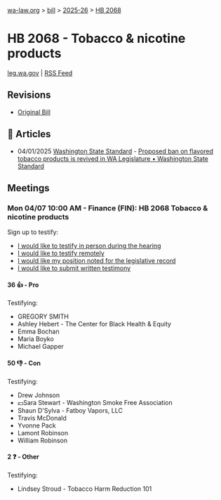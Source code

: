 [wa-law.org](/) > [bill](/bill/) > [2025-26](/bill/2025-26/) > [HB 2068](/bill/2025-26/hb/2068/)

# HB 2068 - Tobacco & nicotine products
[leg.wa.gov](https://app.leg.wa.gov/billsummary?BillNumber=2068&Year=2025&Initiative=false) | [RSS Feed](./rss.xml)

## Revisions
* [Original Bill](1/)

## 📰 Articles
* 04/01/2025 [Washington State Standard](/org/washington_state_standard/) - [Proposed ban on flavored tobacco products is revived in WA Legislature • Washington State Standard](https://washingtonstatestandard.com/2025/04/01/proposed-ban-on-flavored-vapes-revived-in-wa-legislature/#:~:text=House%20Bill%202068)

## Meetings
### Mon 04/07 10:00 AM - Finance (FIN): HB 2068 Tobacco & nicotine products
Sign up to testify:
* [I would like to testify in person during the hearing](https://app.leg.wa.gov/csi/Testifier/Add?chamber=House&mId=33273&aId=167055&caId=26932&tId=1)
* [I would like to testify remotely](https://app.leg.wa.gov/csi/Testifier/Add?chamber=House&mId=33273&aId=167055&caId=26932&tId=2)
* [I would like my position noted for the legislative record](https://app.leg.wa.gov/csi/Testifier/Add?chamber=House&mId=33273&aId=167055&caId=26932&tId=3)
* [I would like to submit written testimony](https://app.leg.wa.gov/csi/Testifier/Add?chamber=House&mId=33273&aId=167055&caId=26932&tId=4)

#### 36 👍 - Pro
Testifying:
* GREGORY SMITH
* Ashley Hebert - The Center for Black Health & Equity
* Emma Bochan
* Maria Boyko
* Michael Gapper

#### 50 👎 - Con
Testifying:
* Drew Johnson
* 💵Sara Stewart - Washington Smoke Free Association
* Shaun D'Sylva - Fatboy Vapors, LLC
* Travis McDonald
* Yvonne Pack
* Lamont Robinson
* William Robinson

#### 2 ❓ - Other
Testifying:
* Lindsey Stroud - Tobacco Harm Reduction 101
